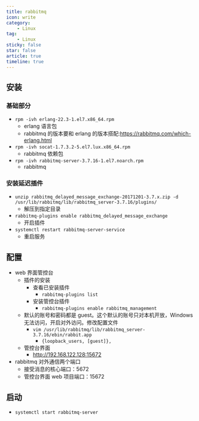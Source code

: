 ```yaml
---
title: rabbitmq
icon: write
category:
    - Linux
tag:
    - Linux
sticky: false
star: false
article: true
timeline: true
---
```


## 安装

### 基础部分

- `rpm -ivh erlang-22.3-1.el7.x86_64.rpm`
    - erlang 语言包
    - rabbitmq 的版本要和 erlang 的版本搭配:https://rabbitmq.com/which-erlang.html
- `rpm -ivh socat-1.7.3.2-5.el7.lux.x86_64.rpm`
    - rabbitmq 依赖包
- `rpm -ivh rabbitmq-server-3.7.16-1.el7.noarch.rpm`
    - rabbitmq

### 安装延迟插件

- `unzip rabbitmq_delayed_message_exchange-20171201-3.7.x.zip -d /usr/lib/rabbitmq/lib/rabbitmq_server-3.7.16/plugins/`
    - 解压到指定目录
- `rabbitmq-plugins enable rabbitmq_delayed_message_exchange`
    - 开启插件
- `systemctl restart rabbitmq-server-service`
    - 重启服务

## 配置

- web 界面管控台
    - 插件的安装
        - 查看已安装插件
            - `rabbitmq-plugins list`
        - 安装管控台插件
            - `rabbitmq-plugins enable rabbitmq_management`
    - 默认的账号和密码都是 guest。这个默认的账号只对本机开放，Windows 无法访问，开启对外访问。修改配置文件
        - `vim /usr/lib/rabbitmq/lib/rabbitmq_server-3.7.16/ebin/rabbit.app`
            - `{loopback_users, [guest]},`
    - 管控台界面
        - http://192.168.122.128:15672
- rabbitmq 对外通信两个端口
    - 接受消息的核心端口：5672
    - 管控台界面 web 项目端口：15672

## 启动

- `systemctl start rabbitmq-server`
